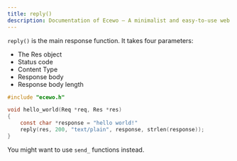 ```yaml
---
title: reply()
description: Documentation of Ecewo — A minimalist and easy-to-use web framework for C
---
```


`reply()` is the main response function. It takes four parameters:

- The Res object
- Status code
- Content Type
- Response body
- Response body length

```c
#include "ecewo.h"

void hello_world(Req *req, Res *res)
{
    const char *response = "hello world!"
    reply(res, 200, "text/plain", response, strlen(response));
}
```

You might want to use `send_` functions instead.
